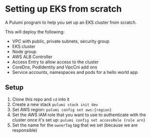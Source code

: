 # Setting up EKS from scratch

A Pulumi program to help you set up an EKS cluster from scratch.

This will deploy the following:

- VPC with public, private subnets, security group
- EKS cluster
- Node group
- AWS ALB Controller
- Access Entry to allow access to the cluster
- CoreDns, PodIdentity and VpcCni add ons
- Service accounts, namespaces and pods for a hello world app

## Setup

1. Clone this repo and `cd` into it
1. Create a new stack `pulumi stack init dev`
1. Set AWS region: `pulumi config set aws:{region}`
1. Set the AWS IAM role that you want to use to authenticate with the cluster once it's set up: `pulumi config set accessRole {role arn}`
1. Set the name for the `ownerTag` tag that we set (because we are responsible)
